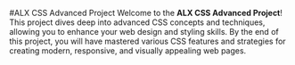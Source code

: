 #ALX CSS Advanced Project
Welcome to the **ALX CSS Advanced Project**! This project dives deep into advanced CSS concepts and techniques, allowing you to enhance your web design and styling skills. By the end of this project, you will have mastered various CSS features and strategies for creating modern, responsive, and visually appealing web pages. 
